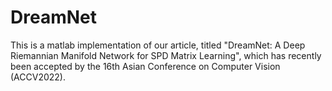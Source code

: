 # DreamNet
This is a matlab implementation of our article, titled "DreamNet: A Deep Riemannian Manifold Network for SPD Matrix Learning", which has recently been accepted by the 16th Asian Conference on Computer Vision (ACCV2022).
